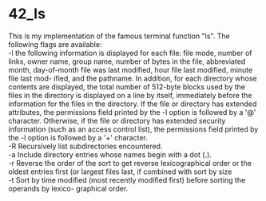 # 42_ls

This is my implementation of the famous terminal function "ls". The following flags are available: <br />
 -l  the following information is displayed for each file: file
     mode, number of links, owner name, group name, number of bytes in the file, abbreviated
     month, day-of-month file was last modified, hour file last modified, minute file last mod-
     ified, and the pathname.  In addition, for each directory whose contents are displayed,
     the total number of 512-byte blocks used by the files in the directory is displayed on a
     line by itself, immediately before the information for the files in the directory.  If the
     file or directory has extended attributes, the permissions field printed by the -l option
     is followed by a '@' character.  Otherwise, if the file or directory has extended security
     information (such as an access control list), the permissions field printed by the -l
     option is followed by a '+' character. <br />
 -R   Recursively list subdirectories encountered. <br />
 -a   Include directory entries whose names begin with a dot (.). <br />
 -r   Reverse the order of the sort to get reverse lexicographical order or the oldest entries
             first (or largest files last, if combined with sort by size <br />
 -t   Sort by time modified (most recently modified first) before sorting the operands by lexico-
             graphical order. <br />
